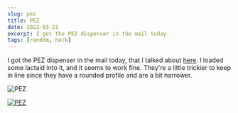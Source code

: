 ```yaml
---
slug: pez
title: PEZ
date: 2022-03-21
excerpt: I got the PEZ dispenser in the mail today.
tags: [random, hack]
---
```


<script>
  import Image from "$lib/components/base/image.svelte";
</script>

I got the PEZ dispenser in the mail today, that I talked about [here](https://site.ihtfy.com/dispenser/). I loaded some lactaid into it, and it seems to work fine. They're a little trickier to keep in line since they have a rounded profile and are a bit narrower.

<Image
  path="posts/{slug}"
  filename="20220321_135658"
  figcaption="Lactaid PEZ Dispenser"
  alt="PEZ"
/>

[![PEZ](https://i3.ytimg.com/vi/jtVWhi_ixyM/maxresdefault.jpg)](https://www.youtube.com/watch?v=jtVWhi_ixyM)
